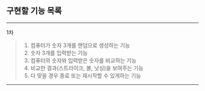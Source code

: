 ## 구현할 기능 목록
---
1차
> 1. 컴퓨터가 숫자 3개를 랜덤으로 생성하는 기능
> 2. 숫자 3개를 입력받는 기능
> 3. 컴퓨터의 숫자와 입력받은 숫자를 비교하는 기능 
> 4. 비교한 결과(스트라이크, 볼, 낫싱)을 보여주는 기능
> 5. 다 맞을 경우 종료 또는 재시작할 수 있게하는 기능

---


